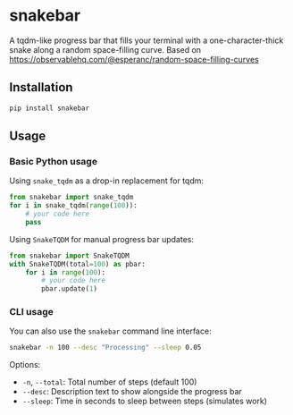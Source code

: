 # snakebar

A tqdm-like progress bar that fills your terminal with a one-character-thick snake along a random space-filling curve. Based on https://observablehq.com/@esperanc/random-space-filling-curves

## Installation
```bash
pip install snakebar
```

## Usage

### Basic Python usage

Using `snake_tqdm` as a drop-in replacement for tqdm:
```python
from snakebar import snake_tqdm
for i in snake_tqdm(range(100)):
    # your code here
    pass
```

Using `SnakeTQDM` for manual progress bar updates:
```python
from snakebar import SnakeTQDM
with SnakeTQDM(total=100) as pbar:
    for i in range(100):
        # your code here
        pbar.update(1)
```

### CLI usage

You can also use the `snakebar` command line interface:

```bash
snakebar -n 100 --desc "Processing" --sleep 0.05
```

Options:
- `-n`, `--total`: Total number of steps (default 100)
- `--desc`: Description text to show alongside the progress bar
- `--sleep`: Time in seconds to sleep between steps (simulates work)
